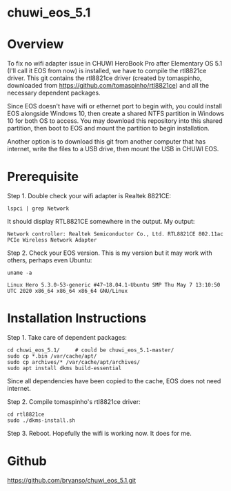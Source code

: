 # chuwi_eos_5.1

# Overview

To fix no wifi adapter issue in CHUWI HeroBook Pro after Elementary OS 5.1 
(I'll call it EOS from now) is installed, we have to compile the rtl8821ce driver.
This git contains the rtl8821ce driver (created by tomaspinho, downloaded from 
https://github.com/tomaspinho/rtl8821ce) and all the necessary dependent packages.

Since EOS doesn't have wifi or ethernet port to begin with, you could
install EOS alongside Windows 10, then create a shared NTFS partition in Windows 10
for both OS to access. You may download this repository into this shared partition,
then boot to EOS and mount the partition to begin installation.

Another option is to download this git from another computer that has internet,
write the files to a USB drive, then mount the USB in CHUWI EOS.

# Prerequisite

Step 1. Double check your wifi adapter is Realtek 8821CE:

    lspci | grep Network

It should display RTL8821CE somewhere in the output.  My output:

    Network controller: Realtek Semiconductor Co., Ltd. RTL8821CE 802.11ac PCIe Wireless Network Adapter

Step 2. Check your EOS version.  This is my version but it may work with others, perhaps even Ubuntu:

    uname -a

    Linux Hero 5.3.0-53-generic #47~18.04.1-Ubuntu SMP Thu May 7 13:10:50 UTC 2020 x86_64 x86_64 x86_64 GNU/Linux

# Installation Instructions

Step 1. Take care of dependent packages:

    cd chuwi_eos_5.1/     # could be chuwi_eos_5.1-master/
    sudo cp *.bin /var/cache/apt/
    sudo cp archives/* /var/cache/apt/archives/
    sudo apt install dkms build-essential         

Since all dependencies have been copied to the cache, EOS does not need internet.

Step 2. Compile tomaspinho's rtl8821ce driver:
 
    cd rtl8821ce
    sudo ./dkms-install.sh

Step 3. Reboot.  Hopefully the wifi is working now.  It does for me.
    
# Github

https://github.com/bryanso/chuwi_eos_5.1.git
